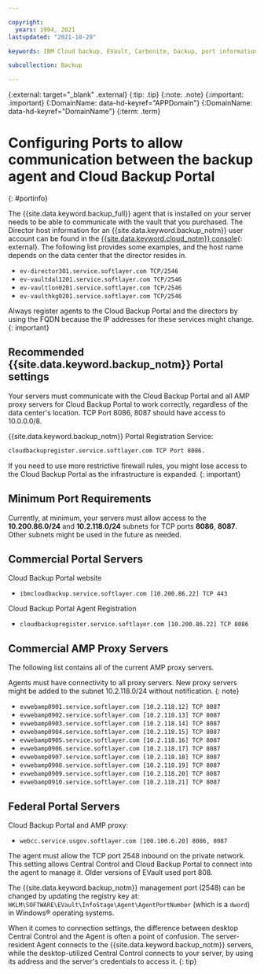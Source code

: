 ```yaml
---

copyright:
  years: 1994, 2021
lastupdated: "2021-10-20"

keywords: IBM Cloud backup, EVault, Carbonite, backup, port information, configure, configuring,

subcollection: Backup

---
```

{:external: target="_blank" .external}
{:tip: .tip}
{:note: .note}
{:important: .important}
{:DomainName: data-hd-keyref="APPDomain"}
{:DomainName: data-hd-keyref="DomainName"}
{:term: .term}

# Configuring Ports to allow communication between the backup agent and Cloud Backup Portal
{: #portinfo}

The {{site.data.keyword.backup_full}} agent that is installed on your server needs to be able to communicate with the vault that you purchased. The Director host information for an {{site.data.keyword.backup_notm}} user account can be found in the [{{site.data.keyword.cloud_notm}} console](https://{DomainName}/classic/storage/backup){: external}. The following list provides some examples, and the host name depends on the data center that the director resides in.

* `ev-director301.service.softlayer.com TCP/2546`
* `ev-vaultdal1201.service.softlayer.com TCP/2546`
* `ev-vaultlon0201.service.softlayer.com TCP/2546`
* `ev-vaulthkg0201.service.softlayer.com TCP/2546`

Always register agents to the Cloud Backup Portal and the directors by using the FQDN because the IP addresses for these services might change.
{: important}

## Recommended {{site.data.keyword.backup_notm}} Portal settings

Your servers must communicate with the Cloud Backup Portal and all AMP proxy servers for Cloud Backup Portal to work correctly, regardless of the data center's location. TCP Port 8086, 8087 should have access to 10.0.0.0/8.

{{site.data.keyword.backup_notm}} Portal Registration Service:

```zsh
cloudbackupregister.service.softlayer.com TCP Port 8086.
```

If you need to use more restrictive firewall rules, you might lose access to the Cloud Backup Portal as the infrastructure is expanded.
{: important}

## Minimum Port Requirements

Currently, at minimum, your servers must allow access to the **10.200.86.0/24** and **10.2.118.0/24** subnets for TCP ports **8086**, **8087**. Other subnets might be used in the future as needed.

## Commercial Portal Servers

Cloud Backup Portal website
- `ibmcloudbackup.service.softlayer.com [10.200.86.22] TCP 443`

Cloud Backup Portal Agent Registration
- `cloudbackupregister.service.softlayer.com [10.200.86.22] TCP 8086`


## Commercial AMP Proxy Servers

The following list contains all of the current AMP proxy servers.

Agents must have connectivity to all proxy servers. New proxy servers might be added to the subnet 10.2.118.0/24 without notification.
{: note}

* `evwebamp0901.service.softlayer.com [10.2.118.12] TCP 8087`
* `evwebamp0902.service.softlayer.com [10.2.118.13] TCP 8087`
* `evwebamp0903.service.softlayer.com [10.2.118.14] TCP 8087`
* `evwebamp0904.service.softlayer.com [10.2.118.15] TCP 8087`
* `evwebamp0905.service.softlayer.com [10.2.118.16] TCP 8087`
* `evwebamp0906.service.softlayer.com [10.2.118.17] TCP 8087`
* `evwebamp0907.service.softlayer.com [10.2.118.18] TCP 8087`
* `evwebamp0908.service.softlayer.com [10.2.118.19] TCP 8087`
* `evwebamp0909.service.softlayer.com [10.2.118.20] TCP 8087`
* `evwebamp0910.service.softlayer.com [10.2.118.21] TCP 8087`


## Federal Portal Servers

Cloud Backup Portal and AMP proxy:
- `webcc.service.usgov.softlayer.com [100.100.6.20] 8086, 8087`

The agent must allow the TCP port 2548 inbound on the private network. This setting allows Central Control and Cloud Backup Portal to connect into the agent to manage it. Older versions of EVault used port 808.

The {{site.data.keyword.backup_notm}} management port (2548) can be changed by updating the registry key at: `HKLM\SOFTWARE\EVault\InfoStage\Agent\AgentPortNumber` (which is a `dword`) in Windows&reg; operating systems.

When it comes to connection settings, the difference between desktop Central Control and the Agent is often a point of confusion. The server-resident Agent connects to the {{site.data.keyword.backup_notm}} servers, while the desktop-utilized Central Control connects to your server, by using its address and the server's credentials to access it.
{: tip}
